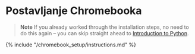 # Postavljanje Chromebooka

> **Note** If you already worked through the installation steps, no need to do this again – you can skip straight ahead to [Introduction to Python](../python_introduction/README.md).

{% include "/chromebook_setup/instructions.md" %}